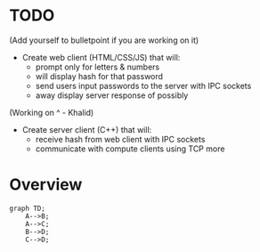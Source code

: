 # TODO

(Add yourself to bulletpoint if you are working on it)

- Create web client (HTML/CSS/JS) that will:
    - prompt only for letters & numbers
    - will display hash for that password
    - send users input passwords to the server with IPC sockets
    - away display server response of possibly 

(Working on ^ - Khalid)

- Create server client (C++) that will:
    - receive hash from web client with IPC sockets
    - communicate with compute clients using TCP
    more

# Overview

```mermaid
graph TD;
    A-->B;
    A-->C;
    B-->D;
    C-->D;
```
